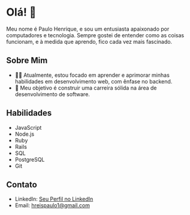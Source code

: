 # Olá! 👋

Meu nome é Paulo Henrique, e sou um entusiasta apaixonado por computadores e tecnologia. Sempre gostei de entender como as coisas funcionam, e à medida que aprendo, fico cada vez mais fascinado.

## Sobre Mim

- 👨‍💻 Atualmente, estou focado em aprender e aprimorar minhas habilidades em desenvolvimento web, com ênfase no backend.
- 💼 Meu objetivo é construir uma carreira sólida na área de desenvolvimento de software.

## Habilidades

- JavaScript
- Node.js
- Ruby
- Rails
- SQL
- PostgreSQL
- Git

## Contato

- LinkedIn: [Seu Perfil no LinkedIn](https://www.linkedin.com/in/paulohreis1/)
- Email: hreispaulo1@gmail.com
